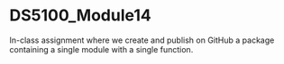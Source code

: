 # DS5100_Module14

In-class assignment where we create and publish on GitHub a package containing a single module with a single function.
